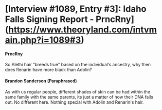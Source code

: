 # [Interview #1089, Entry #3]: Idaho Falls Signing Report - PrncRny](https://www.theoryland.com/intvmain.php?i=1089#3)

#### PrncRny

So Alethi hair "breeds true" based on the individual's ancestry, why then does Renarin have more black than Adolin?

#### Brandon Sanderson (Paraphrased)

As with us regular people, different shades of skin can be had within the same family with the same parents, its just a matter of how their DNA falls out. No different here. Nothing special with Adolin and Renarin's hair.

